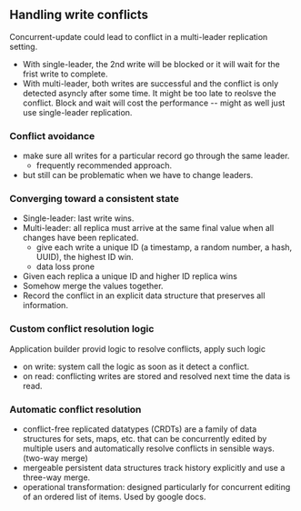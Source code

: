 
## Handling write conflicts

Concurrent-update could lead to conflict in a multi-leader replication setting.
- With single-leader, the 2nd write will be blocked or it will wait for the frist write to complete.
- With multi-leader, both writes are successful and the conflict is only detected asyncly after some time. It might be too late to reolsve the conflict. Block and wait will cost the performance -- might as well just use single-leader replication.

### Conflict avoidance
- make sure all writes for a particular record go through the same leader.
  - frequently recommended approach.
- but still can be problematic when we have to change leaders.

### Converging toward a consistent state
- Single-leader: last write wins.
- Multi-leader: all replica must arrive at the same final value when all changes have been replicated.
  - give each write a unique ID (a timestamp, a random number, a hash, UUID), the highest ID win.
  - data loss prone
- Given each replica a unique ID and higher ID replica wins
- Somehow merge the values together.
- Record the conflict in an explicit data structure that preserves all information.

### Custom conflict resolution logic
Application builder provid logic to resolve conflicts, apply such logic
- on write: system call the logic as soon as it detect a conflict.
- on read: conflicting writes are stored and resolved next time the data is read.

### Automatic conflict resolution

- conflict-free replicated datatypes (CRDTs) are a family of data structures for sets, maps, etc. that can be concurrently edited by multiple users and automatically resolve conflicts in sensible ways. (two-way merge)
- mergeable persistent data structures track history explicitly and use a three-way merge.
- operational transformation: designed particularly for concurrent editing of an ordered list of items. Used by google docs.

